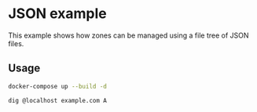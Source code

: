 # JSON example

This example shows how zones can be managed using a file tree of JSON files.

## Usage

```bash
docker-compose up --build -d
```

```bash
dig @localhost example.com A
```
